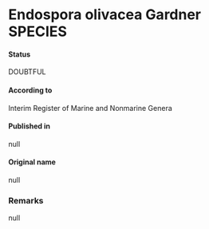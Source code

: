 # Endospora olivacea Gardner SPECIES

#### Status
DOUBTFUL

#### According to
Interim Register of Marine and Nonmarine Genera

#### Published in
null

#### Original name
null

### Remarks
null